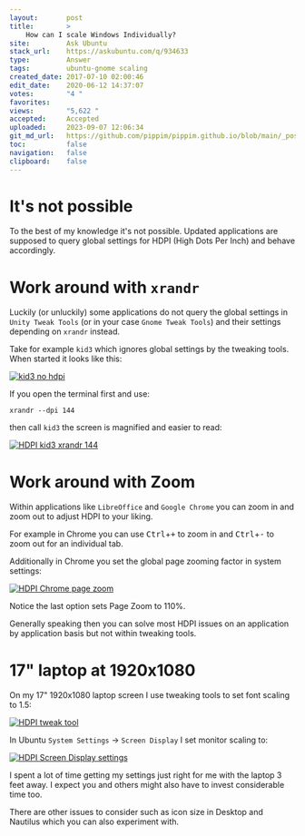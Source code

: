 ```yaml
---
layout:       post
title:        >
    How can I scale Windows Individually?
site:         Ask Ubuntu
stack_url:    https://askubuntu.com/q/934633
type:         Answer
tags:         ubuntu-gnome scaling
created_date: 2017-07-10 02:00:46
edit_date:    2020-06-12 14:37:07
votes:        "4 "
favorites:    
views:        "5,622 "
accepted:     Accepted
uploaded:     2023-09-07 12:06:34
git_md_url:   https://github.com/pippim/pippim.github.io/blob/main/_posts/2017/2017-07-10-How-can-I-scale-Windows-Individually_.md
toc:          false
navigation:   false
clipboard:    false
---
```


# It's not possible

To the best of my knowledge it's not possible. Updated applications are supposed to query global settings for HDPI (High Dots Per Inch) and behave accordingly.

# Work around with `xrandr`

Luckily (or unluckily) some applications do not query the global settings in `Unity Tweak Tools` (or in your case `Gnome Tweak Tools`) and their settings depending on `xrandr` instead.

Take for example `kid3` which ignores global settings by the tweaking tools. When started it looks like this:

[![kid3 no hdpi][1]][1]

If you open the terminal first and use:

``` 
xrandr --dpi 144
```

then call `kid3` the screen is magnified and easier to read:

[![HDPI kid3 xrandr 144][2]][2]

# Work around with Zoom

Within applications like `LibreOffice` and `Google Chrome` you can zoom in and zoom out to adjust HDPI to your liking.

For example in Chrome you can use <kbd>Ctrl</kbd>+<kbd>+</kbd> to zoom in and <kbd>Ctrl</kbd>+<kbd>-</kbd> to zoom out for an individual tab.

Additionally in Chrome you set the global page zooming factor in system settings:

[![HDPI Chrome page zoom][3]][3]

Notice the last option sets Page Zoom to 110%.

Generally speaking then you can solve most HDPI issues on an application by application basis but not within tweaking tools.

# 17" laptop at 1920x1080

On my 17" 1920x1080 laptop screen I use tweaking tools to set font scaling to 1.5:

[![HDPI tweak tool][4]][4]

In Ubuntu `System Settings` -> `Screen Display` I set monitor scaling to:

[![HDPI Screen Display settings][5]][5]

I spent a lot of time getting my settings just right for me with the laptop 3 feet away. I expect you and others might also have to invest considerable time too.

There are other issues to consider such as icon size in Desktop and Nautilus which you can also experiment with.


  [1]: https://i.stack.imgur.com/AhkJq.png
  [2]: https://i.stack.imgur.com/cep7d.png
  [3]: https://i.stack.imgur.com/nFW6c.png
  [4]: https://i.stack.imgur.com/YSzdX.png
  [5]: https://i.stack.imgur.com/EzsAT.png
